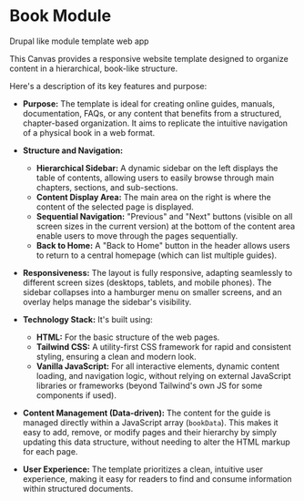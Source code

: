 # Book Module
Drupal like module template web app

This Canvas provides a responsive website template designed to organize content in a hierarchical, book-like structure.

Here's a description of its key features and purpose:

* **Purpose:** The template is ideal for creating online guides, manuals, documentation, FAQs, or any content that benefits from a structured, chapter-based organization. It aims to replicate the intuitive navigation of a physical book in a web format.

* **Structure and Navigation:**
    * **Hierarchical Sidebar:** A dynamic sidebar on the left displays the table of contents, allowing users to easily browse through main chapters, sections, and sub-sections.
    * **Content Display Area:** The main area on the right is where the content of the selected page is displayed.
    * **Sequential Navigation:** "Previous" and "Next" buttons (visible on all screen sizes in the current version) at the bottom of the content area enable users to move through the pages sequentially.
    * **Back to Home:** A "Back to Home" button in the header allows users to return to a central homepage (which can list multiple guides).

* **Responsiveness:** The layout is fully responsive, adapting seamlessly to different screen sizes (desktops, tablets, and mobile phones). The sidebar collapses into a hamburger menu on smaller screens, and an overlay helps manage the sidebar's visibility.

* **Technology Stack:** It's built using:
    * **HTML:** For the basic structure of the web pages.
    * **Tailwind CSS:** A utility-first CSS framework for rapid and consistent styling, ensuring a clean and modern look.
    * **Vanilla JavaScript:** For all interactive elements, dynamic content loading, and navigation logic, without relying on external JavaScript libraries or frameworks (beyond Tailwind's own JS for some components if used).

* **Content Management (Data-driven):** The content for the guide is managed directly within a JavaScript array (`bookData`). This makes it easy to add, remove, or modify pages and their hierarchy by simply updating this data structure, without needing to alter the HTML markup for each page.

* **User Experience:** The template prioritizes a clean, intuitive user experience, making it easy for readers to find and consume information within structured documents.

